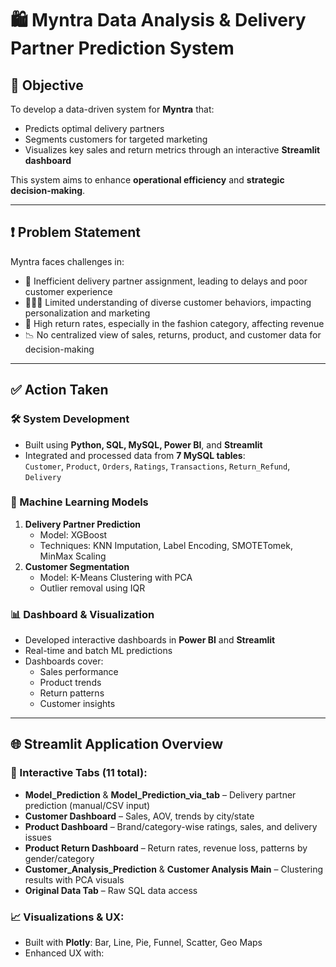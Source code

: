 # 🛍️ Myntra Data Analysis & Delivery Partner Prediction System

## 🎯 Objective
To develop a data-driven system for **Myntra** that:
- Predicts optimal delivery partners
- Segments customers for targeted marketing
- Visualizes key sales and return metrics through an interactive **Streamlit dashboard**

This system aims to enhance **operational efficiency** and **strategic decision-making**.

---

## ❗ Problem Statement

Myntra faces challenges in:

- 🚚 Inefficient delivery partner assignment, leading to delays and poor customer experience  
- 🧑‍🤝‍🧑 Limited understanding of diverse customer behaviors, impacting personalization and marketing  
- 🔄 High return rates, especially in the fashion category, affecting revenue  
- 📉 No centralized view of sales, returns, product, and customer data for decision-making  

---

## ✅ Action Taken

### 🛠️ System Development
- Built using **Python, SQL, MySQL, Power BI**, and **Streamlit**
- Integrated and processed data from **7 MySQL tables**:  
  `Customer`, `Product`, `Orders`, `Ratings`, `Transactions`, `Return_Refund`, `Delivery`

### 🤖 Machine Learning Models
1. **Delivery Partner Prediction**
   - Model: XGBoost  
   - Techniques: KNN Imputation, Label Encoding, SMOTETomek, MinMax Scaling  
2. **Customer Segmentation**
   - Model: K-Means Clustering with PCA  
   - Outlier removal using IQR  

### 📊 Dashboard & Visualization
- Developed interactive dashboards in **Power BI** and **Streamlit**
- Real-time and batch ML predictions
- Dashboards cover:
  - Sales performance
  - Product trends
  - Return patterns
  - Customer insights

---

## 🌐 Streamlit Application Overview

### 🔢 Interactive Tabs (11 total):
- **Model_Prediction** & **Model_Prediction_via_tab** – Delivery partner prediction (manual/CSV input)
- **Customer Dashboard** – Sales, AOV, trends by city/state
- **Product Dashboard** – Brand/category-wise ratings, sales, and delivery issues
- **Product Return Dashboard** – Return rates, revenue loss, patterns by gender/category
- **Customer_Analysis_Prediction** & **Customer Analysis Main** – Clustering results with PCA visuals
- **Original Data Tab** – Raw SQL data access

### 📈 Visualizations & UX:
- Built with **Plotly**: Bar, Line, Pie, Funnel, Scatter, Geo Maps  
- Enhanced UX with:
